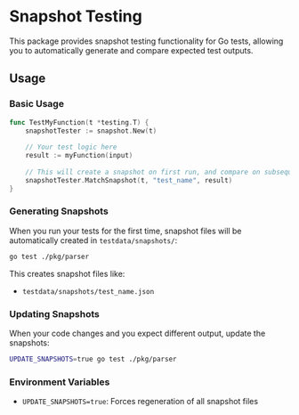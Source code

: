 # Snapshot Testing

This package provides snapshot testing functionality for Go tests, allowing you to automatically generate and compare expected test outputs.

## Usage

### Basic Usage

```go
func TestMyFunction(t *testing.T) {
    snapshotTester := snapshot.New(t)
    
    // Your test logic here
    result := myFunction(input)
    
    // This will create a snapshot on first run, and compare on subsequent runs
    snapshotTester.MatchSnapshot(t, "test_name", result)
}
```

### Generating Snapshots

When you run your tests for the first time, snapshot files will be automatically created in `testdata/snapshots/`:

```bash
go test ./pkg/parser
```

This creates snapshot files like:

- `testdata/snapshots/test_name.json`

### Updating Snapshots

When your code changes and you expect different output, update the snapshots:

```bash
UPDATE_SNAPSHOTS=true go test ./pkg/parser
```

### Environment Variables

- `UPDATE_SNAPSHOTS=true`: Forces regeneration of all snapshot files
